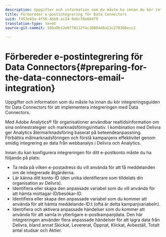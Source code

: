 ```yaml
---
description: Uppgifter och information som du måste ha innan du kör integreringsguiden för Data Connectors för att implementera integreringen med Data Connectors.
title: Förbereder e-postintegrering för Data Connectors
uuid: f453e45a-4f56-4bb0-ac24-9ebc78e684f9
translation-type: tm+mt
source-git-commit: 16ba0b12e0f70112f4c10804d0a13c278388ecc2

---
```



# Förbereder e-postintegrering för Data Connectors{#preparing-for-the-data-connectors-email-integration}

Uppgifter och information som du måste ha innan du kör integreringsguiden för Data Connectors för att implementera integreringen med Data Connectors.

Med Adobe Analytics® får organisationer användbar realtidsinformation om sina onlinestrategier och marknadsföringsinitiativ. I kombination med Delivra ger Analytics återmarknadsföring baserat på beteendeanpassning. Förbättra målmarknadsföringen och förstå kampanjens effektivitet genom smidig integrering av data från webbanalys i Delivra och Analytics.

Innan du kan konfigurera integreringen för ditt e-postkonto måste du ha följande på plats:

* Ta reda på vilken e-postadress du vill använda för att få meddelanden om de integrerade åtgärderna.
* Lär känna ditt konto-ID (den unika identifierare som tilldelats din organisation av Delivra).
* Identifiera eller skapa den anpassade variabel som du vill använda för att hämta mottagar-ID/besökar-ID.
* Identifiera eller skapa den anpassade variabel som du kommer att använda för att hämta meddelande-ID:t (ofta är detta kampanjvariabeln).
* Identifiera och aktivera anpassade händelser som du kommer att använda för att samla in ytterligare e-postkampanjdata. Den här integreringen använder flera anpassade händelser för att lagra data från Delivra, bland annat Skickat, Levererat, Öppnat, Klickat, Avbeställ, Totalt antal studsar och Aktier.

